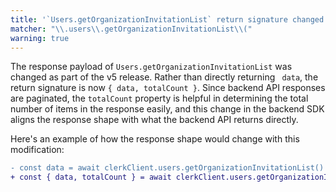 ```yaml
---
title: '`Users.getOrganizationInvitationList` return signature changed'
matcher: "\\.users\\.getOrganizationInvitationList\\("
warning: true
---
```


The response payload of `Users.getOrganizationInvitationList` was changed as part of the v5 release. Rather than directly returning ` data`, the return signature is now `{ data, totalCount }`. Since backend API responses are paginated, the `totalCount` property is helpful in determining the total number of items in the response easily, and this change in the backend SDK aligns the response shape with what the backend API returns directly.

Here's an example of how the response shape would change with this modification:

```diff
- const data = await clerkClient.users.getOrganizationInvitationList()
+ const { data, totalCount } = await clerkClient.users.getOrganizationInvitationList()
```
